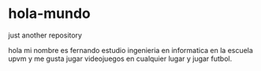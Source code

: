 # hola-mundo
just another repository

hola mi nombre es fernando estudio ingenieria en informatica en la escuela upvm y me gusta jugar videojuegos 
en cualquier lugar y jugar futbol.
